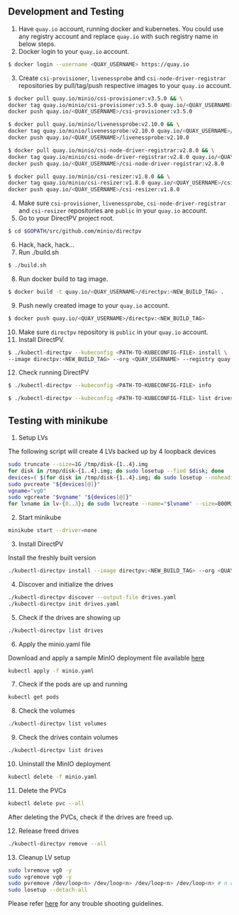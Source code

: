 ## Development and Testing
1. Have `quay.io` account, running docker and kubernetes. You could use any registry account and replace `quay.io` with such registry name in below steps.
2. Docker login to your `quay.io` account.
```bash
$ docker login --username <QUAY_USERNAME> https://quay.io
```
3. Create `csi-provisioner`, `livenessprobe` and `csi-node-driver-registrar` repositories by pull/tag/push respective images to your `quay.io` account.
```bash
$ docker pull quay.io/minio/csi-provisioner:v3.5.0 && \
docker tag quay.io/minio/csi-provisioner:v3.5.0 quay.io/<QUAY_USERNAME>/csi-provisioner:v3.5.0 && \
docker push quay.io/<QUAY_USERNAME>/csi-provisioner:v3.5.0

$ docker pull quay.io/minio/livenessprobe:v2.10.0 && \
docker tag quay.io/minio/livenessprobe:v2.10.0 quay.io/<QUAY_USERNAME>/livenessprobe:v2.10.0 && \
docker push quay.io/<QUAY_USERNAME>/livenessprobe:v2.10.0

$ docker pull quay.io/minio/csi-node-driver-registrar:v2.8.0 && \
docker tag quay.io/minio/csi-node-driver-registrar:v2.8.0 quay.io/<QUAY_USERNAME>/csi-node-driver-registrar:v2.8.0 && \
docker push quay.io/<QUAY_USERNAME>/csi-node-driver-registrar:v2.8.0

$ docker pull quay.io/minio/csi-resizer:v1.8.0 && \
docker tag quay.io/minio/csi-resizer:v1.8.0 quay.io/<QUAY_USERNAME>/csi-resizer:v1.8.0 && \
docker push quay.io/<QUAY_USERNAME>/csi-resizer:v1.8.0
```
4. Make sure `csi-provisioner`, `livenessprobe`, `csi-node-driver-registrar` and `csi-resizer` repositories are `public` in your `quay.io` account.
5. Go to your DirectPV project root.
```bash
$ cd $GOPATH/src/github.com/minio/directpv
```
6. Hack, hack, hack...
7. Run ./build.sh
```bash
$ ./build.sh
```
8. Run docker build to tag image.
```bash
$ docker build -t quay.io/<QUAY_USERNAME>/directpv:<NEW_BUILD_TAG> .
```
9. Push newly created image to your `quay.io` account.
```bash
$ docker push quay.io/<QUAY_USERNAME>/directpv:<NEW_BUILD_TAG>
```
10. Make sure `directpv` repository is `public` in your `quay.io` account.
11. Install DirectPV.
```bash
$ ./kubectl-directpv --kubeconfig <PATH-TO-KUBECONFIG-FILE> install \
--image directpv:<NEW_BUILD_TAG> --org <QUAY_USERNAME> --registry quay.io
```
12. Check running DirectPV
```bash
$ ./kubectl-directpv --kubeconfig <PATH-TO-KUBECONFIG-FILE> info

$ ./kubectl-directpv --kubeconfig <PATH-TO-KUBECONFIG-FILE> list drives
```

## Testing with minikube

1. Setup LVs

The following script will create 4 LVs backed up by 4 loopback devices

```bash
sudo truncate --size=1G /tmp/disk-{1..4}.img
for disk in /tmp/disk-{1..4}.img; do sudo losetup --find $disk; done
devices=( $(for disk in /tmp/disk-{1..4}.img; do sudo losetup --noheadings --output NAME --associated $disk; done) )
sudo pvcreate "${devices[@]}"
vgname="vg0"
sudo vgcreate "$vgname" "${devices[@]}"
for lvname in lv-{0..3}; do sudo lvcreate --name="$lvname" --size=800MiB "$vgname"; done
```

2. Start minikube

```bash
minikube start --driver=none
```

3. Install DirectPV

Install the freshly built version

```bash
./kubectl-directpv install --image directpv:<NEW_BUILD_TAG> --org <QUAY_USERNAME> --registry quay.io
```

4. Discover and initialize the drives

```bash
./kubectl-directpv discover --output-file drives.yaml
./kubectl-directpv init drives.yaml
```

5. Check if the drives are showing up

```bash
./kubectl-directpv list drives
```

6. Apply the minio.yaml file

Download and apply a sample MinIO deployment file available [here](https://github.com/minio/directpv/blob/master/functests/minio.yaml)

```bash
kubectl apply -f minio.yaml
```

7. Check if the pods are up and running

```bash
kubectl get pods
```

8. Check the volumes

```bash
./kubectl-directpv list volumes
```

9. Check the drives contain volumes

```bash
./kubectl-directpv list drives
```

10. Uninstall the MinIO deployment

```bash
kubectl delete -f minio.yaml
```

11. Delete the PVCs

```bash
kubectl delete pvc --all
```

After deleting the PVCs, check if the drives are freed up.

12. Release freed drives

```bash
./kubectl-directpv remove --all
```

13. Cleanup LV setup

```sh
sudo lvremove vg0 -y
sudo vgremove vg0 -y
sudo pvremove /dev/loop<n> /dev/loop<n> /dev/loop<n> /dev/loop<n> # n can be replaced with the loopbacks created
sudo losetup --detach-all
```

Please refer [here](./troubleshooting.md) for any trouble shooting guidelines.
